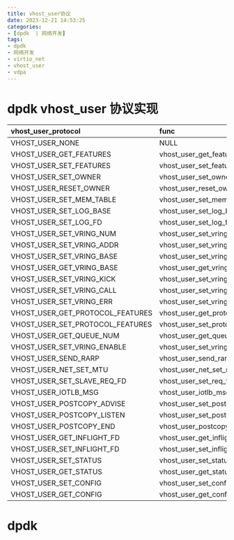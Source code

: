 ```yaml
---
title: vhost_user协议
date: 2023-12-21 14:53:25
categories:
- [dpdk  | 网络开发]
tags:
- dpdk
- 网络开发
- virtio_net
- vhost_user
- vdpa
---
```


# dpdk vhost_user 协议实现
|  vhost_user_protocol       | func | desc|
| :---        |    :----   |          :--- |
| VHOST_USER_NONE  | NULL  |
| VHOST_USER_GET_FEATURES  | vhost_user_get_features  |
| VHOST_USER_SET_FEATURES  | vhost_user_set_features  |
| VHOST_USER_SET_OWNER  | vhost_user_set_owner  |
| VHOST_USER_RESET_OWNER  | vhost_user_reset_owner  |
| VHOST_USER_SET_MEM_TABLE  | vhost_user_set_mem_table  |
| VHOST_USER_SET_LOG_BASE  | vhost_user_set_log_base  |
| VHOST_USER_SET_LOG_FD  | vhost_user_set_log_fd  |
| VHOST_USER_SET_VRING_NUM  | vhost_user_set_vring_num  |
| VHOST_USER_SET_VRING_ADDR  | vhost_user_set_vring_addr  |
| VHOST_USER_SET_VRING_BASE  | vhost_user_set_vring_base  |
| VHOST_USER_GET_VRING_BASE  | vhost_user_get_vring_base  |
| VHOST_USER_SET_VRING_KICK  | vhost_user_set_vring_kick  |
| VHOST_USER_SET_VRING_CALL  | vhost_user_set_vring_call  |
| VHOST_USER_SET_VRING_ERR  | vhost_user_set_vring_err  |
| VHOST_USER_GET_PROTOCOL_FEATURES  | vhost_user_get_protocol_features  |
| VHOST_USER_SET_PROTOCOL_FEATURES  | vhost_user_set_protocol_features  |
| VHOST_USER_GET_QUEUE_NUM  | vhost_user_get_queue_num  |
| VHOST_USER_SET_VRING_ENABLE  | vhost_user_set_vring_enable  |
| VHOST_USER_SEND_RARP  | vhost_user_send_rarp  |
| VHOST_USER_NET_SET_MTU  | vhost_user_net_set_mtu  |
| VHOST_USER_SET_SLAVE_REQ_FD  | vhost_user_set_req_fd  |
| VHOST_USER_IOTLB_MSG  | vhost_user_iotlb_msg  |
| VHOST_USER_POSTCOPY_ADVISE  | vhost_user_set_postcopy_advise  |
| VHOST_USER_POSTCOPY_LISTEN  | vhost_user_set_postcopy_listen  |
| VHOST_USER_POSTCOPY_END  | vhost_user_postcopy_end  |
| VHOST_USER_GET_INFLIGHT_FD  | vhost_user_get_inflight_fd  |
| VHOST_USER_SET_INFLIGHT_FD  | vhost_user_set_inflight_fd  |
| VHOST_USER_SET_STATUS  | vhost_user_set_status  |
| VHOST_USER_GET_STATUS  | vhost_user_get_status  |
| VHOST_USER_SET_CONFIG  | vhost_user_set_config  |
| VHOST_USER_GET_CONFIG  | vhost_user_get_config  |

# dpdk